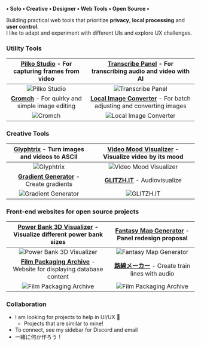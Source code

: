 **• Solo • Creative • Designer • Web Tools • Open Source •**

Building practical web tools that prioritize **privacy**, **local processing** and **user control**.  
I like to adapt and experiment with different UIs and explore UX challenges.

### Utility Tools

| **[Pilko Studio](https://github.com/LandoNikko/Pilko-Frame-Capture-Studio)** - For capturing frames from video| **[Transcribe Panel](https://github.com/LandoNikko/Transcribe-Panel)** - For transcribing audio and video with AI |
| :------------: | :------------: |
| ![Pilko Studio](https://i.imgur.com/d6ldSgT.jpeg) | ![Transcribe Panel](https://i.imgur.com/ov6zNFm.jpeg) |
| **[Cromch](https://github.com/LandoNikko/Cromch)** - For quirky and simple image editing | **[Local Image Converter](https://github.com/LandoNikko/Local-Image-Converter)** - For batch adjusting and converting images |
| ![Cromch](https://i.imgur.com/dgAOhQy.jpeg) | ![Local Image Converter](https://i.imgur.com/jmJrHSc.jpeg) |

### Creative Tools

| **[Glyphtrix](https://github.com/LandoNikko/Glyphtrix)** - Turn images and videos to ASCII | **[Video Mood Visualizer](https://github.com/LandoNikko/Video-Mood-Visualizer)** - Visualize video by its mood |
| :------------: | :------------: |
| ![Glyphtrix](https://i.imgur.com/0Nia9gW.jpeg) | ![Video Mood Visualizer](https://i.imgur.com/xJXtAm7.jpeg) |
| **[Gradient Generator](https://github.com/LandoNikko/Gradient-Generator)** - Create gradients | **[GLITZH.IT](https://github.com/LandoNikko/GLITZH.IT)** - Audiovisualize |
| ![Gradient Generator](https://i.imgur.com/LtbXOMh.jpeg) | ![GLITZH.IT](https://i.imgur.com/jESjUCC.jpeg) |

### Front-end websites for open source projects

| **[Power Bank 3D Visualizer](https://github.com/LandoNikko/Power-Bank-3D-Visualizer)** - Visualize different power bank sizes | **[Fantasy Map Generator](https://github.com/LandoNikko/Fantasy-Map-Generator)** - Panel redesign proposal |
| :------------: | :------------: |
| ![Power Bank 3D Visualizer](https://i.imgur.com/CJtKi2a.jpeg) | ![Fantasy Map Generator](https://i.imgur.com/wunrWUn.jpeg) |
| **[Film Packaging Archive](https://github.com/LandoNikko/Film-Packaging)** - Website for displaying database content | **[路線メーカー](https://github.com/LandoNikko/Train-Announcement-Creator)** - Create train lines with audio |
| ![Film Packaging Archive](https://i.imgur.com/JaZtovM.jpeg) | ![Film Packaging Archive](https://i.imgur.com/o0QtaiL.jpeg) |

### Collaboration

- I am looking for projects to help in UI/UX 🤝
  - Projects that are similar to mine!
- To connect, see my sidebar for Discord and email
- 一緒に何か作ろう！
